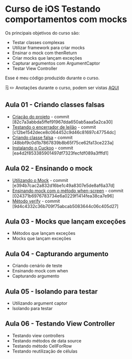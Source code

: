 # Curso de iOS Testando comportamentos com mocks

Os principais objetivos do curso são:
- Testar classes complexas
- Utilizar framework para criar mocks
- Ensinar o mock com thenReturn
- Criar mocks que lançam exceções
- Capturar argumentos com ArgumentCaptor
- Testar View Controller

Esse é meu código produzido durante o curso.

:spiral_notepad: :pencil2: Anotações durante o curso, podem ser vistas [AQUI](https://marcoaurelio.slite.com/api/s/note/8Maf3gzST386cCxGcbrznT/iOS-Testando-comportamentos-com-mocks)

## Aula 01 - Criando classes falsas
- [Criação do projeto](https://github.com/aureliomarco/alura-ios-teste-com-mocks/commit/82c7a3abbda5ffef91967dda650ab5aaa5a2ca30) - commit [82c7a3abbda5ffef91967dda650ab5aaa5a2ca30]
- [Testando o encerrador de leilão](https://github.com/aureliomarco/alura-ios-teste-com-mocks/commit/c12be1542dece8c064452c9d46c81697c47754dc) - commit [c12be1542dece8c064452c9d46c81697c47754dc]
- [Criando classe falsa](https://github.com/aureliomarco/alura-ios-teste-com-mocks/commit/48bbf9c0d1b7867839b8b65f75ce62fa13ce223a) - commit [48bbf9c0d1b7867839b8b65f75ce62fa13ce223a]
- [Instalando o Cuckoo](https://github.com/aureliomarco/alura-ios-teste-com-mocks/commit/ea4d2f853385901497df7323fecfdf089a3fffd1) - commit [ea4d2f853385901497df7323fecfdf089a3fffd1]

## Aula 02 - Ensinando o mock
- [Utilizando o Mock](https://github.com/aureliomarco/alura-ios-teste-com-mocks/commit/e394b7cac2a832d16be1c49a8307e5de8af6a37d) - commit [e394b7cac2a832d16be1c49a8307e5de8af6a37d]
- [Ensinando mock com o método when-screen](https://github.com/aureliomarco/alura-ios-teste-com-mocks/commit/024371b6976783734e6a0229f1414fea38ca7e96) - commit [024371b6976783734e6a0229f1414fea38ca7e96]
- [Método verify](https://github.com/aureliomarco/alura-ios-teste-com-mocks/commit/9d4c4332c36b709f75abcab5083644c06c405d27) - commit [9d4c4332c36b709f75abcab5083644c06c405d27]

## Aula 03 - Mocks que lançam exceções
- Métodos que lançam exceções
- Mocks que lançam exceções

## Aula 04 - Capturando argumento
- Criando cenário de teste
- Ensinando mock com when
- Capturando argumento

## Aula 05 - Isolando para testar
- Utilizando argument captor
- Isolando para testar

## Aula 06 - Testando View Controller
- Testando view controllers
- Testando métodos de data source
- Testando método CellForRow
- Testando reutilização de células
